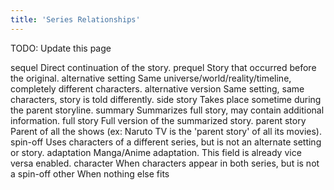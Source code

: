 ```yaml
---
title: 'Series Relationships'
---
```


TODO: Update this page

sequel 		  Direct continuation of the story.
prequel 		  Story that occurred before the original.
alternative setting 		  Same universe/world/reality/timeline, completely different characters.
alternative version 		  Same setting, same characters, story is told differently.
side story 		  Takes place sometime during the parent storyline.
summary 		  Summarizes full story, may contain additional information.
full story 		  Full version of the summarized story.
parent story 		  Parent of all the shows (ex: Naruto TV is the 'parent story' of all its movies).
spin-off 		  Uses characters of a different series, but is not an alternate setting or story.
adaptation 		  Manga/Anime adaptation. This field is already vice versa enabled.
character 		  When characters appear in both series, but is not a spin-off
other 		  When nothing else fits